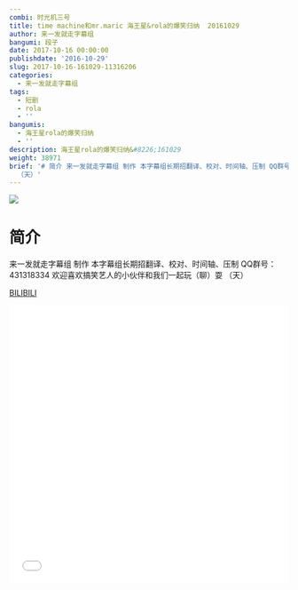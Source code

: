 ```yaml
---
combi: 时光机三号
title: time machine和mr.maric 海王星&rola的爆笑归纳  20161029
author: 来一发就走字幕组
bangumi: 段子
date: 2017-10-16 00:00:00
publishdate: '2016-10-29'
slug: 2017-10-16-161029-11316206
categories:
  - 来一发就走字幕组
tags:
  - 短剧
  - rola
  - ''
bangumis:
  - 海王星rola的爆笑归纳
  - ''
description: 海王星rola的爆笑归纳&#8226;161029
weight: 38971
brief: '# 简介 来一发就走字幕组 制作 本字幕组长期招翻译、校对、时间轴、压制 QQ群号：431318334 欢迎喜欢搞笑艺人的小伙伴和我们一起玩（聊）耍
  （天）'
---
```


![](https://i.imgur.com/SRoQny2.jpg)

# 简介  
来一发就走字幕组 制作
本字幕组长期招翻译、校对、时间轴、压制   QQ群号：431318334 欢迎喜欢搞笑艺人的小伙伴和我们一起玩（聊）耍 （天）

  [BILIBILI](https://www.bilibili.com/video/av11316206/)


<div class="vcontainer">  <iframe class='video' src="//www.bilibili.com/blackboard/player.html?aid=11316206" width="100%" height="500" frameborder="0" allowfullscreen="allowfullscreen"></iframe></div>
